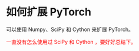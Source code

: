 
# 如何扩展 PyTorch

可以使用 Numpy、SciPy 和 Cython 来扩展 PyTorch。

<span style="color:red;">一直没有怎么使用过 SciPy 和 Cython ，要好好总结下。</span>
